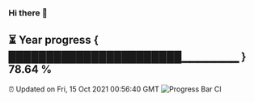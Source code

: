 ### Hi there 👋
⏳ Year progress { ███████████████████████▁▁▁▁▁▁▁ } 78.64 %
---
⏰ Updated on Fri, 15 Oct 2021 00:56:40 GMT
![Progress Bar CI](https://github.com/liununu/liununu/workflows/Progress%20Bar%20CI/badge.svg)
